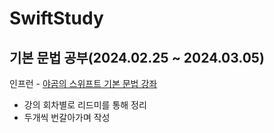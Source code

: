 # SwiftStudy
## 기본 문법 공부(2024.02.25 ~ 2024.03.05)
인프런 - [야곰의 스위프트 기본 문법 강좌](https://www.inflearn.com/course/%EC%8A%A4%EC%9C%84%ED%94%84%ED%8A%B8-%EA%B8%B0%EB%B3%B8-%EB%AC%B8%EB%B2%95)
- 강의 회차별로 리드미를 통해 정리
- 두개씩 번갈아가며 작성